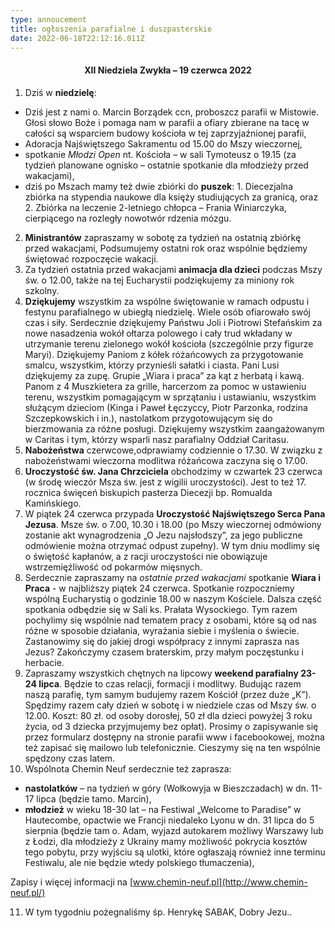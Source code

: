 ```yaml
---
type: annoucement
title: ogłoszenia parafialne i duszpasterskie
date: 2022-06-18T22:12:16.011Z
---
```

<h4 style="text-align:center;">XII Niedziela Zwykła – 19 czerwca 2022</h4>

1. Dziś w **niedzielę**:

* Dziś jest z nami o. Marcin Borządek ccn, proboszcz parafii w Mistowie. Głosi słowo Boże i pomaga nam w parafii a ofiary zbierane na tacę w całości są wsparciem budowy kościoła w tej zaprzyjaźnionej parafii,
* Adoracja Najświętszego Sakramentu od 15.00 do Mszy wieczornej,
* spotkanie *Młodzi Open* nt. Kościoła – w sali Tymoteusz o 19.15 (za tydzień planowane ognisko – ostatnie spotkanie dla młodzieży przed wakacjami),
* dziś po Mszach mamy też dwie zbiórki do **puszek**: 1. Diecezjalna zbiórka na stypendia naukowe dla księży studiujących za granicą, oraz 2. Zbiórka na leczenie 2-letniego chłopca – Frania Winiarczyka, cierpiącego na rozległy nowotwór rdzenia mózgu.

2. **Ministrantów** zapraszamy w sobotę za tydzień na ostatnią zbiórkę przed wakacjami, Podsumujemy ostatni rok oraz wspólnie będziemy świętować rozpoczęcie wakacji.
3. Za tydzień ostatnia przed wakacjami **animacja dla dzieci** podczas Mszy św. o 12.00, także na tej Eucharystii podziękujemy za miniony rok szkolny.
4. **Dziękujemy** wszystkim za wspólne świętowanie w ramach odpustu i festynu parafialnego w ubiegłą niedzielę. Wiele osób ofiarowało swój czas i siły. Serdecznie dziękujemy Państwu Joli i Piotrowi Stefańskim za nowe nasadzenia wokół ołtarza polowego i cały trud wkładany w utrzymanie terenu zielonego wokół kościoła (szczególnie przy figurze Maryi). Dziękujemy Paniom z kółek różańcowych za przygotowanie smalcu, wszystkim, którzy przynieśli sałatki i ciasta. Pani Lusi dziękujemy za zupę. Grupie „Wiara i praca” za kąt z herbatą i kawą. Panom z 4 Muszkietera za grille, harcerzom za pomoc w ustawieniu terenu, wszystkim pomagającym w sprzątaniu i ustawianiu, wszystkim służącym dzieciom (Kinga i Paweł Łęczyccy, Piotr Parzonka, rodzina Szczepkowskich i in.), nastolatkom przygotowującym się do bierzmowania za różne posługi. Dziękujemy wszystkim zaangażowanym w Caritas i tym, którzy wsparli nasz parafialny Oddział Caritasu.
5. **Nabożeństwa** czerwcowe,odprawiamy codziennie o 17.30. W związku z nabożeństwami wieczorna modlitwa różańcowa zaczyna się o 17.00.
6. **Uroczystość św. Jana Chrzciciela** obchodzimy w czwartek 23 czerwca (w środę wieczór Msza św. jest z wigilii uroczystości). Jest to też 17. rocznica święceń biskupich pasterza Diecezji bp. Romualda Kamińskiego.
7. W piątek 24 czerwca przypada **Uroczystość Najświętszego Serca Pana Jezusa**. Msze św. o 7.00, 10.30 i 18.00 (po Mszy wieczornej odmówiony zostanie akt wynagrodzenia „O Jezu najsłodszy”, za jego publiczne odmówienie można otrzymać odpust zupełny). W tym dniu modlimy się o świętość kapłanów, a z racji uroczystości nie obowiązuje wstrzemięźliwość od pokarmów mięsnych.
8. Serdecznie zapraszamy na *ostatnie przed wakacjami* spotkanie **Wiara i Praca** - w najbliższy piątek 24 czerwca. Spotkanie rozpoczniemy wspólną Eucharystią o godzinie 18.00 w naszym Kościele. Dalsza część spotkania odbędzie się w Sali ks. Prałata Wysockiego. Tym razem pochylimy się wspólnie nad tematem pracy z osobami, które są od nas różne w sposobie działania, wyrażania siebie i myślenia o świecie. Zastanowimy się do jakiej drogi współpracy z innymi zaprasza nas Jezus? Zakończymy czasem braterskim, przy małym poczęstunku i herbacie.
9. Zapraszamy wszystkich chętnych na lipcowy **weekend parafialny 23-24 lipca**. Będzie to czas relacji, formacji i modlitwy. Budując razem naszą parafię, tym samym budujemy razem Kościół (przez duże „K”). Spędzimy razem cały dzień w sobotę i w niedziele czas od Mszy św. o 12.00. Koszt: 80 zł. od osoby dorosłej, 50 zł dla dzieci powyżej 3 roku życia, od 3 dziecka przyjmujemy bez opłat). Prosimy o zapisywanie się przez formularz dostępny na stronie parafii www i facebookowej, można też zapisać się mailowo lub telefonicznie. Cieszymy się na ten wspólnie spędzony czas latem.
10. Wspólnota Chemin Neuf serdecznie też zaprasza:

* **nastolatków** – na tydzień w góry (Wołkowyja w Bieszczadach) w dn. 11-17 lipca (będzie tamo. Marcin),
* **młodzież** w wieku 18-30 lat – na Festiwal „Welcome to Paradise” w Hautecombe, opactwie we Francji niedaleko Lyonu w dn. 31 lipca do 5 sierpnia (będzie tam o. Adam, wyjazd autokarem możliwy Warszawy lub z Łodzi, dla młodzieży z Ukrainy mamy możliwość pokrycia kosztów tego pobytu, przy wyjściu są ulotki, które ogłaszają również inne terminu Festiwalu, ale nie będzie wtedy polskiego tłumaczenia),

Zapisy i więcej informacji na [www.chemin-neuf.pl](http://www.chemin-neuf.pl/)

11. W tym tygodniu pożegnaliśmy śp. Henrykę SABAK, Dobry Jezu..

<!--EndFragment-->